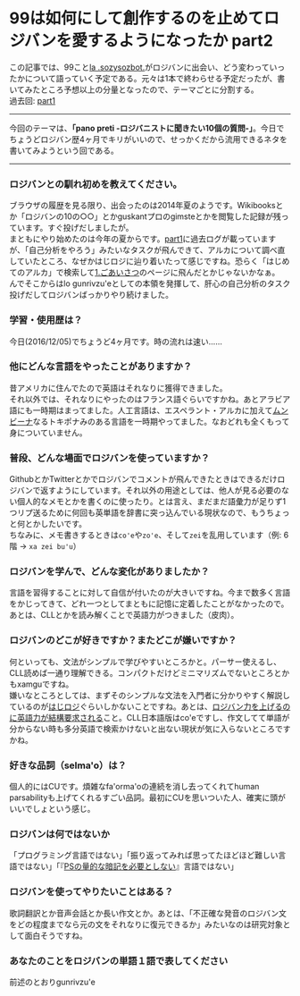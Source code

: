 ﻿# 99は如何にして創作するのを止めてロジバンを愛するようになったか part2  

この記事では、99こと[la .sozysozbot.](https://twitter.com/sosoBOTpi/)がロジバンに出会い、どう変わっていったかについて語っていく予定である。元々は1本で終わらせる予定だったが、書いてみたところ予想以上の分量となったので、テーマごとに分割する。  
過去回: [part1](https://github.com/sozysozbot/advent2016/blob/master/2016-12-2-advent.md)
  
---------------------------------------

今回のテーマは、**「pano preti -ロジバニストに聞きたい10個の質問-」**。今日でちょうどロジバン歴4ヶ月でキリがいいので、せっかくだから流用できるネタを書いてみようという回である。
   
---------------------------------------

### ロジバンとの馴れ初めを教えてください。
ブラウザの履歴を見る限り、出会ったのは2014年夏のようです。Wikibooksとか「ロジバンの10の○○」とかguskantプロのgimsteとかを閲覧した記録が残っています。すぐ投げだしましたが。  
まともにやり始めたのは今年の夏からです。[part1](https://github.com/sozysozbot/advent2016/blob/master/2016-12-2-advent.md)に過去ログが載っていますが、「自己分析をやろう」みたいなタスクが飛んできて、アルカについて調べ直していたところ、なぜかはじロジに辿り着いたって感じですね。恐らく「はじめてのアルカ」で検索して[1.ごあいさつ](https://cogas.github.io/hajiloji/article/nunctu/1.html)のページに飛んだとかじゃないかなぁ。  
んでそこからはlo gunrivzu'eとしての本領を発揮して、肝心の自己分析のタスク投げだしてロジバンばっかりやり続けました。
### 学習・使用歴は？
今日(2016/12/05)でちょうど4ヶ月です。時の流れは速い……   
### 他にどんな言語をやったことがありますか？
昔アメリカに住んでたので英語はそれなりに獲得できました。  
それ以外では、それなりにやったのはフランス語ぐらいですかね。あとアラビア語にも一時期はまってました。人工言語は、エスペラント・アルカに加えて[ムンビーナ](http://ww22.tiki.ne.jp/~phalsail/gengo/)なるトキポナみのある言語を一時期やってました。なおどれも全くもって身についていません。
### 普段、どんな場面でロジバンを使っていますか？
GithubとかTwitterとかでロジバンでコメントが飛んできたときはできるだけロジバンで返すようにしています。それ以外の用途としては、他人が見る必要のない個人的なメモとかを書くのに使ったり。とは言え、まだまだ語彙力が足りず1つリプ送るために何回も英単語を辞書に突っ込んでいる現状なので、もうちょっと何とかしたいです。  
ちなみに、メモ書きするときは`co'e`や`zo'e`、そして`zei`を乱用しています（例: 6階 → `xa zei bu'u`）
### ロジバンを学んで、どんな変化がありましたか？
言語を習得することに対して自信が付いたのが大きいですね。今まで数多く言語をかじってきて、どれ一つとしてまともに記憶に定着したことがなかったので。あとは、CLLとかを読み解くことで英語力がつきました（皮肉）。
### ロジバンのどこが好きですか？またどこが嫌いですか？
何といっても、文法がシンプルで学びやすいところかと。パーサー使えるし、CLL読めば一通り理解できる。コンパクトだけどミニマリズムでないところとかもxamguですね。  
嫌いなところとしては、まずそのシンプルな文法を入門者に分かりやすく解説しているのが[はじロジ](https://cogas.github.io/hajiloji/)ぐらいしかないことですね。あとは、[ロジバン力を上げるのに英語力が結構要求される](https://twitter.com/hsjoihs/status/790018914663018496)こと。CLL日本語版はco'eですし、作文してて単語が分からない時も多分英語で検索かけないと出ない現状が気に入らないところですかね。  
### 好きな品詞（selma'o）は？
個人的にはCUです。煩雑なfa'orma'oの連続を消し去ってくれてhuman parsabilityも上げてくれるすごい品詞。最初にCUを思いついた人、確実に頭がいいでしょという感じ。
### ロジバンは何ではないか
「プログラミング言語ではない」「振り返ってみれば思ってたほどほど難しい言語ではない」「『[PSの量的な暗記を必要としない](https://ja.wikipedia.org/wiki/%E3%83%AD%E3%82%B8%E3%83%90%E3%83%B3#.E5.AD.A6.E7.BF.92.E3.81.AB.E9.96.A2.E3.81.97.E3.81.A6)』言語ではない」
### ロジバンを使ってやりたいことはある？
歌詞翻訳とか音声会話とか長い作文とか。あとは、「不正確な発音のロジバン文をどの程度までなら元の文をそれなりに復元できるか」みたいなのは研究対象として面白そうですね。
### あなたのことをロジバンの単語１語で表してください
前述のとおりgunrivzu'e
